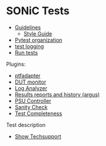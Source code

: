 # SONiC Tests

- [Guidelines](guidelines.md)
  - [Style Guide](styleguide.md)
- [Pytest organization](pytest.org.md)
- [test logging](pytest.logging.md)
- [Run tests](pytest.run.md)

Plugins:
- [ptfadapter](/tests/common/plugins/ptfadapter/README.md)
- [DUT monitor](/tests/common/plugins/dut_monitor/README.md)
- [Log Analyzer](/tests/common/plugins/loganalyzer/README.md)
- [Results reports and history (argus)](/tests/common/plugins/pytest_argus/README.md)
- [PSU Controller](/tests/common/plugins/pdu_controller/README.md)
- [Sanity Check](/tests/common/plugins/sanity_check/README.md)
- [Test Completeness](/tests/common/plugins/test_completeness/README.md)

Test description
- [Show Techsupport](/tests/show_techsupport/README.md)
